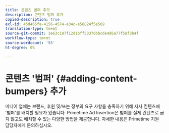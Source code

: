 ```yaml
---
title: 콘텐츠 범퍼 추가
description: 콘텐츠 범퍼 추가
copied-description: true
exl-id: 45d465fa-4156-4574-a34c-e58824f5e569
translation-type: tm+mt
source-git-commit: 3e63c187f12d1bff53370bbcde4d6a77f58f3b4f
workflow-type: tm+mt
source-wordcount: '55'
ht-degree: 0%

---
```


# 콘텐츠 &#39;범퍼&#39; {#adding-content-bumpers} 추가

미디어 업체는 브랜드, 후원 및/또는 정부의 요구 사항을 충족하기 위해 자사 컨텐츠에 &#39;범퍼&#39;를 배치할 필요가 있습니다. Primetime Ad Insertion은 범퍼를 실제 컨텐츠로 굽지 않고도 배치할 수 있는 다양한 방법을 제공합니다. 자세한 내용은 Primetime 지원 담당자에게 문의하십시오.
